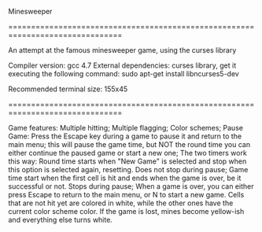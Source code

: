 Minesweeper

===============================================================================

An attempt at the famous minesweeper game, using the curses library

Compiler version:   gcc 4.7
External dependencies:	curses library, get it executing the following command:
	sudo apt-get install libncurses5-dev 

Recommended terminal size: 155x45

===============================================================================

Game features:
		Multiple hitting;
		Multiple flagging;
		Color schemes;
		Pause Game: Press the Escape key during a game to pause it and return
		to the main menu; this will pause the game time, but NOT the round time
		you can either continue the paused game or start a new one;
		The two timers work this way:
			Round time starts when "New Game" is selected and stop when 
			this option is selected again, resetting. Does not stop during pause;
			Game time start when the first cell is hit and ends when the game is
			over, be it successful or not. Stops during pause;
		When a game is over, you can either press Escape to return to the main
		menu, or N to start a new game.
		Cells that are not hit yet are colored in white, while the other ones
		have the current color scheme color.
		If the game is lost, mines become yellow-ish and everything else
		turns white.